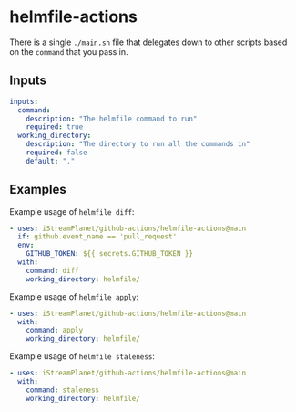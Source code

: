 # helmfile-actions

There is a single `./main.sh` file that delegates down to other scripts based on the `command` that you pass in.

## Inputs

```yaml
inputs:
  command:
    description: "The helmfile command to run"
    required: true
  working_directory:
    description: "The directory to run all the commands in"
    required: false
    default: "."
```

## Examples

Example usage of `helmfile diff`:

```yaml
- uses: iStreamPlanet/github-actions/helmfile-actions@main
  if: github.event_name == 'pull_request'
  env:
    GITHUB_TOKEN: ${{ secrets.GITHUB_TOKEN }}
  with:
    command: diff
    working_directory: helmfile/
```

Example usage of `helmfile apply`:

```yaml
- uses: iStreamPlanet/github-actions/helmfile-actions@main
  with:
    command: apply
    working_directory: helmfile/
```

Example usage of `helmfile staleness`:

```yaml
- uses: iStreamPlanet/github-actions/helmfile-actions@main
  with:
    command: staleness
    working_directory: helmfile/
```
